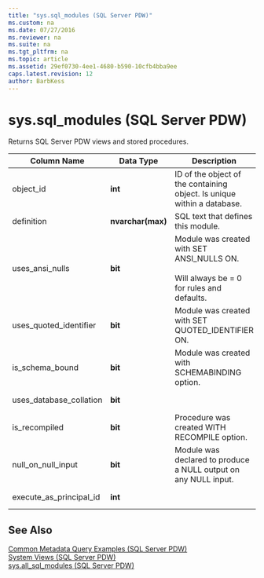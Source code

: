 ```yaml
---
title: "sys.sql_modules (SQL Server PDW)"
ms.custom: na
ms.date: 07/27/2016
ms.reviewer: na
ms.suite: na
ms.tgt_pltfrm: na
ms.topic: article
ms.assetid: 29ef0730-4ee1-4680-b590-10cfb4bba9ee
caps.latest.revision: 12
author: BarbKess
---
```

# sys.sql_modules (SQL Server PDW)
Returns SQL Server PDW views and stored procedures.  
  
|Column Name|Data Type|Description|Range|  
|---------------|-------------|---------------|---------|  
|object_id|**int**|ID of the object of the containing object. Is unique within a database.||  
|definition|**nvarchar(max)**|SQL text that defines this module.||  
|uses_ansi_nulls|**bit**|Module was created with SET ANSI_NULLS ON.<br /><br />Will always be = 0 for rules and defaults.||  
|uses_quoted_identifier|**bit**|Module was created with SET QUOTED_IDENTIFIER ON.||  
|is_schema_bound|**bit**|Module was created with SCHEMABINDING option.||  
|uses_database_collation|**bit**||Always 0.|  
|is_recompiled|**bit**|Procedure was created WITH RECOMPILE option.|Always 0.|  
|null_on_null_input|**bit**|Module was declared to produce a NULL output on any NULL input.|Always 0.|  
|execute_as_principal_id|**int**||Always NULL.|  
  
## See Also  
[Common Metadata Query Examples &#40;SQL Server PDW&#41;](../../mpp/sqlpdw/common-metadata-query-examples-sql-server-pdw.md)  
[System Views &#40;SQL Server PDW&#41;](../../mpp/sqlpdw/system-views-sql-server-pdw.md)  
[sys.all_sql_modules &#40;SQL Server PDW&#41;](../../mpp/sqlpdw/sys-all-sql-modules-sql-server-pdw.md)  
  

